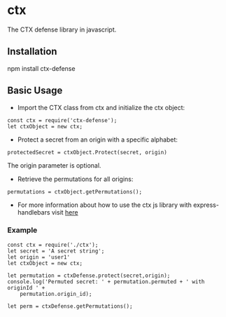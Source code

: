 # ctx

The CTX defense library in javascript.

## Installation

npm install ctx-defense

## Basic Usage 
* Import the CTX class from ctx and initialize the ctx object:

```
const ctx = require('ctx-defense');
let ctxObject = new ctx;
```

* Protect a secret from an origin with a specific alphabet:

```
protectedSecret = ctxObject.Protect(secret, origin)
```

The origin parameter is optional.

* Retrieve the permutations for all origins:

```
permutations = ctxObject.getPermutations();
```

* For more information about how to use the ctx js library with express-handlebars
visit [here](https://github.com/dimkarakostas/ctx/tree/master/nodejs/express-handlebars-ctx/)

### Example

```
const ctx = require('./ctx');
let secret = 'A secret string';
let origin = 'user1'
let ctxObject = new ctx;

let permutation = ctxDefense.protect(secret,origin);
console.log('Permuted secret: ' + permutation.permuted + ' with originId ' +
    permutation.origin_id);

let perm = ctxDefense.getPermutations();

```
